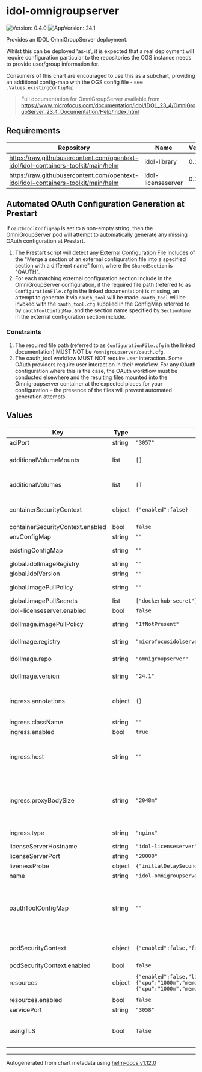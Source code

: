 # idol-omnigroupserver

![Version: 0.4.0](https://img.shields.io/badge/Version-0.4.0-informational?style=flat-square) ![AppVersion: 24.1](https://img.shields.io/badge/AppVersion-24.1-informational?style=flat-square)

Provides an IDOL OmniGroupServer deployment.

Whilst this can be deployed 'as-is', it is expected that a real deployment will
require configuration particular to the repositories the OGS instance needs to
provide user/group information for.

Consumers of this chart are encouraged to use this as a subchart, providing an
additional config-map with the OGS config file - see `.Values.existingConfigMap`

> Full documentation for OmniGroupServer available from https://www.microfocus.com/documentation/idol/IDOL_23_4/OmniGroupServer_23.4_Documentation/Help/index.html

## Requirements

| Repository | Name | Version |
|------------|------|---------|
| https://raw.githubusercontent.com/opentext-idol/idol-containers-toolkit/main/helm | idol-library | 0.10.0 |
| https://raw.githubusercontent.com/opentext-idol/idol-containers-toolkit/main/helm | idol-licenseserver | 0.3.0 |

## Automated OAuth Configuration Generation at Prestart

If `oauthToolConfigMap` is set to a non-empty string, then the OmniGroupServer pod will
attempt to automatically generate any missing OAuth configuration at Prestart.
1. The Prestart script will detect any [External Configuration File Includes](https://www.microfocus.com/documentation/idol/IDOL_24_1/OmniGroupServer_24.1_Documentation/Help/Content/Configuration/_ACI_Config_Intro.htm#Include-an-Exter)
   of the "Merge a section of an external configuration file into a specified section with a different name" form,
   where the `SharedSection` is "OAUTH".
2. For each matching external configuration section include in the OmniGroupServer configuration, if the
   required file path (referred to as `ConfigurationFile.cfg` in the linked documentation) is missing,
   an attempt to generate it via `oauth_tool` will be made. `oauth_tool` will be invoked with the
   `oauth_tool.cfg` supplied in the ConfigMap referred to by `oauthToolConfigMap`, and the section name
   specified by `SectionName` in the external configuration section include.

### Constraints
1. The required file path (referred to as `ConfigurationFile.cfg` in the linked documentation) MUST NOT
   be `/omnigroupserver/oauth.cfg`.
2. The oauth_tool workflow MUST NOT require user interaction. Some OAuth providers require user interaction in
   their workflow. For any OAuth configuration where this is the case, the OAuth workflow must be conducted elsewhere
   and the resulting files mounted into the Omnigroupserver container at the expected places for your configuration -
   the presence of the files will prevent automated generation attempts.

## Values

| Key | Type | Default | Description |
|-----|------|---------|-------------|
| aciPort | string | `"3057"` | port service will serve ACI connections on |
| additionalVolumeMounts | list | `[]` | Additional PodSpec VolumeMount (see https://kubernetes.io/docs/reference/kubernetes-api/workload-resources/pod-v1/#volumes-1) |
| additionalVolumes | list | `[]` | Additional PodSpec Volume (see https://kubernetes.io/docs/reference/kubernetes-api/workload-resources/pod-v1/#volumes) |
| containerSecurityContext | object | `{"enabled":false}` | Optional SecurityContext for container (see https://kubernetes.io/docs/reference/generated/kubernetes-api/v1.29/#securitycontext-v1-core) |
| containerSecurityContext.enabled | bool | `false` | enable SecurityContext for container. Setting to false omits. |
| envConfigMap | string | `""` | Optional configMap name holding extra environnment variables for container |
| existingConfigMap | string | `""` | if specified, mounted at /etc/config/idol and expected to provide omnigroupserver.cfg |
| global.idolImageRegistry | string | `""` | Global override value for idolImage.registry |
| global.idolVersion | string | `""` | Global override value for idolImage.version |
| global.imagePullPolicy | string | `""` | Global override value for idolImage.imagePullPolicy, has no effect if it is empty or is removed |
| global.imagePullSecrets | list | `["dockerhub-secret"]` | Global secrets used to pull container images |
| idol-licenseserver.enabled | bool | `false` | whether to deploy the idol-licenseserver sub-chart |
| idolImage.imagePullPolicy | string | `"IfNotPresent"` | used to determine whether to pull the specified image (see https://kubernetes.io/docs/concepts/containers/images/#image-pull-policy) |
| idolImage.registry | string | `"microfocusidolserver"` | used to construct container image name: {idolImage.registry}/{idolImage.repo}:{idolImage.version} |
| idolImage.repo | string | `"omnigroupserver"` | used to construct container image name: {idolImage.registry}/{idolImage.repo}:{idolImage.version} |
| idolImage.version | string | `"24.1"` | used to construct container image name: {idolImage.registry}/{idolImage.repo}:{idolImage.version} |
| ingress.annotations | object | `{}` | Ingress controller specific annotations Some annotations are added automatically based on ingress.type and other values, but can  be overriden/augmented here e.g. https://kubernetes.github.io/ingress-nginx/user-guide/nginx-configuration/annotations |
| ingress.className | string | `""` | Optional parameter to override the default ingress class |
| ingress.enabled | bool | `true` | Create ingress resource |
| ingress.host | string | `""` | Optional host (see https://kubernetes.io/docs/concepts/services-networking/ingress/#ingress-rules). For an OpenShift environment this is required (see https://docs.openshift.com/container-platform/4.11/networking/routes/route-configuration.html#nw-ingress-creating-a-route-via-an-ingress_route-configuration) |
| ingress.proxyBodySize | string | `"2048m"` | Maximum allowed size of the client request body, defining the maximum size of requests that can be made to IDOL components within the installation, e.g. the amount of data sent in DREADDDATA index commands. The value should be an nginx "size" value. See http://nginx.org/en/docs/http/ngx_http_core_module.html#client_max_body_size for the documentation of the corresponding nginx configuration parameter. |
| ingress.type | string | `"nginx"` | Ingress controller type to setup for. Valid values are nginx or haproxy (used by OpenShift) |
| licenseServerHostname | string | `"idol-licenseserver"` | the hostname of the IDOL LicenseServer (or abstraction) |
| licenseServerPort | string | `"20000"` | the ACI port of the IDOL LicenseServer (or abstraction) |
| livenessProbe | object | `{"initialDelaySeconds":30}` | container livenessProbe settings |
| name | string | `"idol-omnigroupserver"` | used to name deployment, service, ingress |
| oauthToolConfigMap | string | `""` | if specified, is the name of a ConfigMap that is expected to provide oauth_tool.cfg. It will be mounted at /etc/config/oauth and used by oauth_tool.exe to generate necessary OAuth configuration. Be aware that this WILL NOT WORK if the OAuth workflow requires user interaction. If this is the case, the OAuth workflow must be conducted elsewhere and the resulting files mounted into the Omnigroupserver container at the expected places for your configuration. |
| podSecurityContext | object | `{"enabled":false,"fsGroup":0,"runAsGroup":0,"runAsUser":1000}` | Optional PodSecurityContext (see https://kubernetes.io/docs/reference/generated/kubernetes-api/v1.29/#podsecuritycontext-v1-core) |
| podSecurityContext.enabled | bool | `false` | enable PodSecurityContext. Setting to false omits. |
| resources | object | `{"enabled":false,"limits":{"cpu":"1000m","memory":"1Gi"},"requests":{"cpu":"1000m","memory":"1Gi"}}` | Optional resources for container (see https://kubernetes.io/docs/concepts/configuration/manage-resources-containers) |
| resources.enabled | bool | `false` | enable resources for container. Setting to false omits. |
| servicePort | string | `"3058"` | port service will serve service connections on |
| usingTLS | bool | `false` | whether aci/service/index ports are configured to use TLS (https). If configuring for TLS, then consider setting IDOL_SSL_COMPONENT_CERT_PATH and IDOL_SSL_COMPONENT_KEY_PATH in envConfigMap to provide required TLS certificates |

----------------------------------------------
Autogenerated from chart metadata using [helm-docs v1.12.0](https://github.com/norwoodj/helm-docs/releases/v1.12.0)